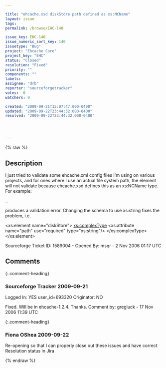 ```yaml
---

title: "ehcache.xsd diskStore path defined as xs:NCName"
layout: issue
tags: 
permalink: /browse/EHC-140

issue_key: EHC-140
issue_numeric_sort_key: 140
issuetype: "Bug"
project: "Ehcache Core"
project_key: "EHC"
status: "Closed"
resolution: "Fixed"
priority: ""
components: ""
labels: 
assignee: "drb"
reporter: "sourceforgetracker"
votes:  0
watchers: 0

created: "2009-09-21T15:07:47.000-0400"
updated: "2009-09-22T23:44:32.000-0400"
resolved: "2009-09-22T23:44:32.000-0400"




---
```


{% raw %}

## Description

<div markdown="1" class="description">

I just tried to validate some ehcache.xml config files I'm using on various 
projects, and for ones where I use an actual file system path, the 
<diskStore/> element will not validate because ehcache.xsd defines this 
as an xs:NCName type. For example:

<ehcache>
    <diskStore path="/var/tmp/foo"/>
 ..

produces a validation error. Changing the schema to use xs:string fixes 
the problem, i.e.

<xs:element name="diskStore">
 <xs:complexType>
  <xs:attribute name="path" use="required" type="xs:string"/>
 </xs:complexType>
</xs:element>

Sourceforge Ticket ID: 1589004 - Opened By: msqr - 2 Nov 2006 01:17 UTC

</div>

## Comments


{:.comment-heading}
### **Sourceforge Tracker** <span class="date">2009-09-21</span>

<div markdown="1" class="comment">

Logged In: YES 
user\_id=693320
Originator: NO

Fixed. Will be in ehcache-1.2.4. Thanks.
Comment by: gregluck - 17 Nov 2006 11:39 UTC

</div>


{:.comment-heading}
### **Fiona OShea** <span class="date">2009-09-22</span>

<div markdown="1" class="comment">

Re-opening so that I can properly close out these issues and have correct Resolution status in Jira

</div>



{% endraw %}
